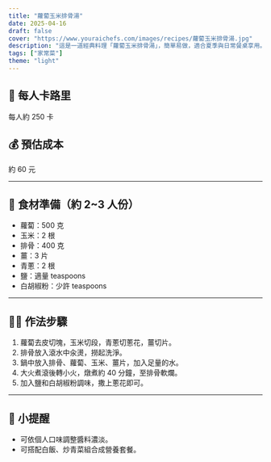 ```yaml
---
title: "蘿蔔玉米排骨湯"
date: 2025-04-16
draft: false
cover: "https://www.youraichefs.com/images/recipes/蘿蔔玉米排骨湯.jpg"
description: "這是一道經典料理「蘿蔔玉米排骨湯」，簡單易做，適合夏季與日常餐桌享用。"
tags: ["家常菜"]
theme: "light"
---
```


## 🥄 每人卡路里  
每人約 250 卡

## 💰 預估成本  
約 60 元

---

## 🧾 食材準備（約 2~3 人份）

- 蘿蔔：500 克
- 玉米：2 根
- 排骨：400 克
- 薑：3 片
- 青蔥：2 根
- 鹽：適量  teaspoons
- 白胡椒粉：少許  teaspoons

---

## 👩‍🍳 作法步驟

1. 蘿蔔去皮切塊，玉米切段，青蔥切蔥花，薑切片。
2. 排骨放入滾水中汆燙，撈起洗淨。
3. 鍋中放入排骨、蘿蔔、玉米、薑片，加入足量的水。
4. 大火煮滾後轉小火，燉煮約 40 分鐘，至排骨軟爛。
5. 加入鹽和白胡椒粉調味，撒上蔥花即可。

---

## 📝 小提醒

- 可依個人口味調整醬料濃淡。
- 可搭配白飯、炒青菜組合成營養套餐。
